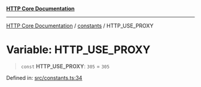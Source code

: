 [**HTTP Core Documentation**](../../README.md)

***

[HTTP Core Documentation](../../README.md) / [constants](../README.md) / HTTP\_USE\_PROXY

# Variable: HTTP\_USE\_PROXY

> `const` **HTTP\_USE\_PROXY**: `305` = `305`

Defined in: [src/constants.ts:34](https://github.com/stonemjs/http-core/blob/6577700bdede2420a5df45a338635c35547070ea/src/constants.ts#L34)
